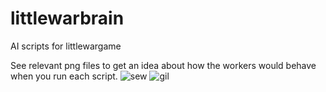 # littlewarbrain
AI scripts for littlewargame

See relevant png files to get an idea about how the workers would behave when you run each script.
![sew](https://raw.githubusercontent.com/benersuay/littewarbrain/master/stalker.png "Stalking Enemy Workers. Not so smart.")
![gil](https://raw.githubusercontent.com/benersuay/littewarbrain/master/getInLine.png "All My Workers! Get In Line!")
